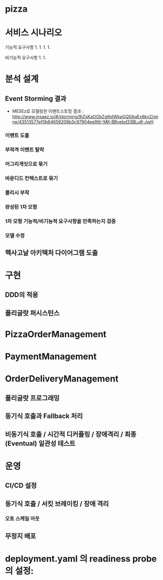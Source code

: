 # pizza 

# 서비스 시나리오

기능적 요구사항
1.
1.
1.
1.

비기능적 요구사항
1.
1.


# 분석 설계

## Event Storming 결과
* MESEz로 모델링한 이벤트스토밍 결과 : http://www.msaez.io/#/storming/9jZsKaOObZg9sIWkpGQ0AqEx6kv2/mine/43513577ef0b64659209b3c97904ee99/-MK-BBvebd33BLu8-JwH

### 이벤트 도출

### 부적격 이벤트 탈락

### 어그리게잇으로 묶기

### 바운디드 컨텍스트로 묶기

### 폴리시 부착

### 완성된 1차 모형

### 1차 모형 기능적/비기능적 요구사항을 만족하는지 검증

### 모델 수정


## 헥사고날 아키텍처 다이어그램 도출


# 구현

## DDD의 적용

## 폴리글랏 퍼시스턴스


# PizzaOrderManagement


# PaymentManagement


# OrderDeliveryManagement


## 폴리글랏 프로그래밍


## 동기식 호출과 Fallback 처리


## 비동기식 호출 / 시간적 디커플링 / 장애격리 / 최종 (Eventual) 일관성 테스트

# 운영

## CI/CD 설정


## 동기식 호출 / 서킷 브레이킹 / 장애 격리

### 오토 스케일 아웃


## 무정지 배포


# deployment.yaml 의 readiness probe 의 설정:

